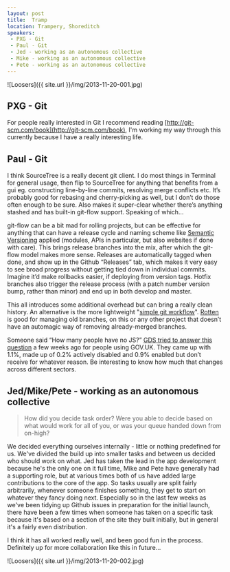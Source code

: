 ```yaml
---
layout: post
title:  Tramp
location: Trampery, Shoreditch
speakers:
 - PXG - Git
 - Paul - Git
 - Jed - working as an autonomous collective
 - Mike - working as an autonomous collective
 - Pete - working as an autonomous collective
---
```


![Loosers]({{ site.url }}/img/2013-11-20-001.jpg)

## PXG - Git

For people really interested in Git I recommend reading [http://git-scm.com/book](http://git-scm.com/book), I'm working my way through this currently because I have a really interesting life.


## Paul - Git

I think SourceTree is a really decent git client. I do most things in Terminal for general usage, then flip to SourceTree for anything that benefits from a gui eg. constructing line-by-line commits, resolving merge conflicts etc. It’s probably good for rebasing and cherry-picking as well, but I don’t do those often enough to be sure. Also makes it super-clear whether there’s anything stashed and has built-in git-flow support. Speaking of which…

git-flow can be a bit mad for rolling projects, but can be effective for anything that can have a release cycle and naming scheme like [Semantic Versioning](http://semver.org/) applied (modules, APIs in particular, but also websites if done with care). This brings release branches into the mix, after which the git-flow model makes more sense. Releases are automatically tagged when done, and show up in the Github “Releases” tab, which makes it very easy to see broad progress without getting tied down in individual commits. Imagine it’d make rollbacks easier, if deploying from version tags. Hotfix branches also trigger the release process (with a patch number version bump, rather than minor) and end up in both develop and master.

This all introduces some additional overhead but can bring a really clean history. An alternative is the more lightweight "[simple git workflow](https://gist.github.com/jbenet/ee6c9ac48068889b0912)". [Rotten](https://github.com/DTrejo/rotten) is good for managing old branches, on this or any other project that doesn’t have an automagic way of removing already-merged branches.

Someone said “How many people have no JS?” [GDS tried to answer this question](http://digital.cabinetoffice.gov.uk/2013/10/21/how-many-people-are-missing-out-on-javascript-enhancement/) a few weeks ago for people using GOV.UK. They came up with 1.1%, made up of 0.2% actively disabled and 0.9% enabled but don’t receive for whatever reason. Be interesting to know how much that changes across different sectors.


## Jed/Mike/Pete - working as an autonomous collective

> How did you decide task order? Were you able to decide based on what would work for all of you, or was your queue handed down from on-high?

We decided everything ourselves internally - little or nothing predefined for us. We've divided the build up into smaller tasks and between us decided who should work on what. Jed has taken the lead in the app development because he's the only one on it full time, Mike and Pete have generally had a supporting role, but at various times both of us have added large contributions to the core of the app. So tasks usually are split fairly arbitrarily, whenever someone finishes something, they get to start on whatever they fancy doing next. Especially so in the last few weeks as we've been tidying up Github issues in preparation for the initial launch, there have been a few times when someone has taken on a specific task because it's based on a section of the site they built initially, but in general it's a fairly even distribution.

I think it has all worked really well, and been good fun in the process. Definitely up for more collaboration like this in future...

![Loosers]({{ site.url }}/img/2013-11-20-002.jpg)